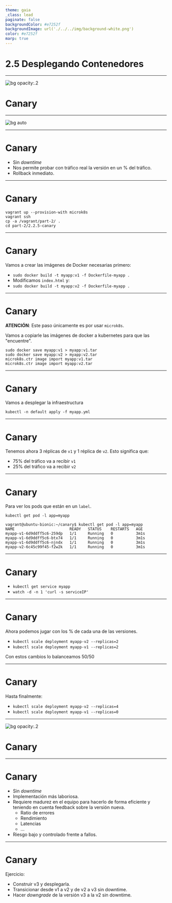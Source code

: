 ```yaml
---
theme: gaia
_class: lead
paginate: false
backgroundColor: #e7252f
backgroundImage: url('./../../img/background-white.png')
color: #e7252f
marp: true
---
```

<!-- _backgroundImage: url('./../../img/background-red.png') -->
<!-- _color: white -->

# 2.5 Desplegando Contenedores

---
![bg opacity:.2](https://media1.tenor.com/images/6c558a6366d2967e6de4ad294c3c4b7f/tenor.gif)
# Canary

---
![bg auto](https://www.tigera.io/wp-content/uploads/2018/12/canary-deployment-74d9ceb259a7b87beb0b5fc3af0e3788-e9535-1.png)

---
# Canary

- Sin _downtime_
- Nos permite probar con tráfico real la versión en un % del tráfico.
- Rollback inmediato.

---
# Canary

```
vagrant up --provision-with microk8s
vagrant ssh
cp -a /vagrant/part-2/ .
cd part-2/2.2.5-canary
```

---
# Canary

Vamos a crear las imágenes de Docker necesarias primero:

- `sudo docker build -t myapp:v1 -f Dockerfile-myapp .`
- Modificamos `index.html` y:
- `sudo docker build -t myapp:v2 -f Dockerfile-myapp .`

---
# Canary

**ATENCIÓN**: Este paso únicamente es por usar `microk8s`.

Vamos a copiarle las imágenes de docker a kubernetes para que las "encuentre".

```
sudo docker save myapp:v1 > myapp:v1.tar
sudo docker save myapp:v2 > myapp:v2.tar
microk8s.ctr image import myapp:v1.tar
microk8s.ctr image import myapp:v2.tar
```

---
# Canary

Vamos a desplegar la infraestructura

`kubectl -n default apply -f myapp.yml`

---

# Canary

Tenemos ahora 3 réplicas de `v1` y 1 réplica de `v2`. Esto significa que:
- 75% del tráfico va a recibir `v1`
- 25% del tráfico va a recibir `v2`

---
# Canary

Para ver los pods que están en un `label`.

`kubectl get pod -l app=myapp`

```
vagrant@ubuntu-bionic:~/canary$ kubectl get pod -l app=myapp
NAME                        READY   STATUS    RESTARTS   AGE
myapp-v1-6d9ddff5c6-259dp   1/1     Running   0          3m1s
myapp-v1-6d9ddff5c6-btx74   1/1     Running   0          3m1s
myapp-v1-6d9ddff5c6-njndx   1/1     Running   0          3m1s
myapp-v2-6c45c99f45-f2w2k   1/1     Running   0          3m1s
```

---
# Canary
- `kubectl get service myapp`
- `watch -d -n 1 'curl -s serviceIP'`

---
# Canary

Ahora podemos jugar con los % de cada una de las versiones.

- `kubectl scale deployment myapp-v2 --replicas=2`
- `kubectl scale deployment myapp-v1 --replicas=2`

Con estos cambios lo balanceamos 50/50

---
# Canary

Hasta finalmente:

- `kubectl scale deployment myapp-v2 --replicas=4`
- `kubectl scale deployment myapp-v1 --replicas=0`

---
![bg opacity:.2](https://imagenes.20minutos.es/files/image_656_370/uploads/imagenes/2019/05/21/957237.jpg)
# Canary

---
# Canary
- Sin _downtime_
- Implementación más laboriosa.
- Requiere madurez en el equipo para hacerlo de forma eficiente y teniendo en cuenta feedback sobre la versión nueva.
    - Ratio de errores
    - Rendimiento
    - Latencias
    - ...
- Riesgo bajo y controlado frente a fallos.

---
# Canary

Ejercicio:

- Construir v3 y desplegarla.
- Transicionar desde v1 a v2 y de v2 a v3 sin downtime.
- Hacer _downgrade_ de la versión v3 a la v2 sin downtime.
